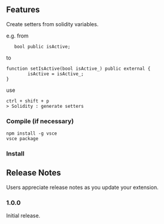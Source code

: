 ## Features

Create setters from solidity variables.

e.g. from

```
   bool public isActive;
```

to

```
function setIsActive(bool isActive_) public external {
		isActive = isActive_;
}
```

use

```
ctrl + shift + p
> Solidity : generate setters

```

### Compile (if necessary)

```
npm install -g vsce
vsce package
```

### Install

## Release Notes

Users appreciate release notes as you update your extension.

### 1.0.0

Initial release.
